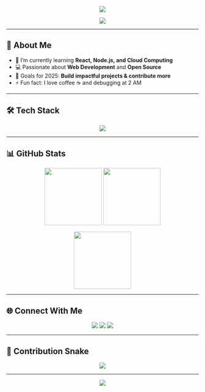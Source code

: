 <!-- Banner / Header -->
<p align="center">
  <img src="https://capsule-render.vercel.app/api?type=waving&color=gradient&height=120&section=header&text=Hi%20I'm%20%Tharani+Hettiarachchi👋&fontSize=40&fontAlignY=35&animation=twinkling" />
</p>

<!-- Typing animation -->
<p align="center">
  <a href="https://github.com/YourUsername">
    <img src="https://readme-typing-svg.herokuapp.com?font=Fira+Code&size=24&pause=1000&color=F72C90&center=true&vCenter=true&width=600&lines=Software+Developer;Open+Source+Contributor;Tech+Enthusiast;Always+Learning+New+Things" />
  </a>
</p>

---

## 🚀 About Me
- 🌱 I’m currently learning **React, Node.js, and Cloud Computing**
- 💻 Passionate about **Web Development** and **Open Source**
- 🎯 Goals for 2025: **Build impactful projects & contribute more**
- ⚡ Fun fact: I love coffee ☕ and debugging at 2 AM  

---

## 🛠️ Tech Stack

<p align="center">
  <img src="https://skillicons.dev/icons?i=html,css,js,react,nodejs,python,java,php,mysql,git,github,vscode,c,figma&perline=7" />
</p>

---

## 📊 GitHub Stats

<p align="center">
  <img src="https://github-readme-stats.vercel.app/api?username=YourUsername&show_icons=true&theme=radical" height="150"/>
  <img src="https://github-readme-streak-stats.herokuapp.com/?user=YourUsername&theme=radical" height="150"/>
</p>

<p align="center">
  <img src="https://github-readme-stats.vercel.app/api/top-langs/?username=YourUsername&layout=compact&theme=radical" height="150"/>
</p>

---

## 🌐 Connect With Me  

<p align="center">
  <a href="mailto:yourmail@gmail.com"><img src="https://img.shields.io/badge/Gmail-D14836?style=for-the-badge&logo=gmail&logoColor=white" /></a>
  <a href="https://www.linkedin.com/in/yourprofile"><img src="https://img.shields.io/badge/LinkedIn-0077B5?style=for-the-badge&logo=linkedin&logoColor=white" /></a>
  <a href="https://github.com/YourUsername"><img src="https://img.shields.io/badge/GitHub-100000?style=for-the-badge&logo=github&logoColor=white" /></a>
</p>

---

## 🐍 Contribution Snake  
<p align="center">
  <img src="https://github.com/YourUsername/YourUsername/blob/output/github-contribution-grid-snake.svg" />
</p>

---

<p align="center">
  <img src="https://capsule-render.vercel.app/api?type=waving&color=gradient&height=120&section=footer"/>
</p>



